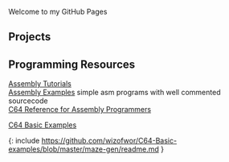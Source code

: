 Welcome to my GitHub Pages

## Projects 

## Programming Resources
[Assembly Tutorials](asm-tutorials.md)  
[Assembly Examples](asm-examples.md) simple asm programs with well commented sourcecode  
[C64 Reference for Assembly Programmers](asm-reference/README.md)  
 
[C64 Basic Examples](https://github.com/wizofwor/C64-Basic-examples/tree/master/maze-gen)  

{: include https://github.com/wizofwor/C64-Basic-examples/blob/master/maze-gen/readme.md }

